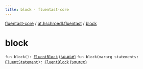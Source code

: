 ```yaml
---
title: block - fluentast-core
---
```


[fluentast-core](../index.html) / [at.hschroedl.fluentast](index.html) / [block](.)

# block

`fun block(): `[`FluentBlock`](../at.hschroedl.fluentast.ast.statement/-fluent-block.html) [(source)](https://github.com/hschroedl/FluentAST/tree/master/core/src/main/kotlin//at.hschroedl.fluentast/Fluentast.kt#L310)
`fun block(vararg statements: `[`FluentStatement`](../at.hschroedl.fluentast.ast.statement/-fluent-statement/index.html)`): `[`FluentBlock`](../at.hschroedl.fluentast.ast.statement/-fluent-block.html) [(source)](https://github.com/hschroedl/FluentAST/tree/master/core/src/main/kotlin//at.hschroedl.fluentast/Fluentast.kt#L314)